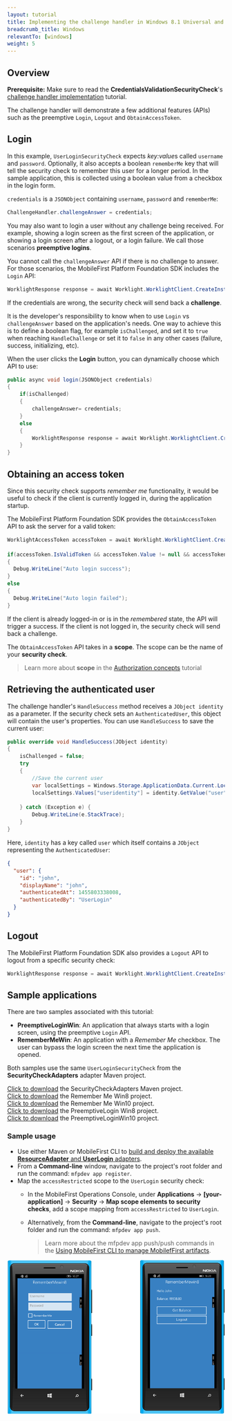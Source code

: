 ```yaml
---
layout: tutorial
title: Implementing the challenge handler in Windows 8.1 Universal and Windows 10 UWP applications
breadcrumb_title: Windows
relevantTo: [windows]
weight: 5
---
```

## Overview
**Prerequisite:** Make sure to read the **CredentialsValidationSecurityCheck**'s [challenge handler implementation](../../credentials-validation/android) tutorial.

The challenge handler will demonstrate a few additional features (APIs) such as the preemptive `Login`, `Logout` and `ObtainAccessToken`.

## Login
In this example, `UserLoginSecurityCheck` expects *key:value*s called `username` and `password`. Optionally, it also accepts a boolean `rememberMe` key that will tell the security check to remember this user for a longer period. In the sample application, this is collected using a boolean value from a checkbox in the login form.

`credentials` is a `JSONObject` containing `username`, `password` and `rememberMe`:

```c#
ChallengeHandler.challengeAnswer = credentials;
```

You may also want to login a user without any challenge being received. For example, showing a login screen as the first screen of the application, or showing a login screen after a logout, or a login failure. We call those scenarios **preemptive logins**.

You cannot call the `challengeAnswer` API if there is no challenge to answer. For those scenarios, the MobileFirst Platform Foundation SDK includes the `Login` API:

```csharp
WorklightResponse response = await Worklight.WorklightClient.CreateInstance().AuthorizationManager.Login(String securityCheckName, JObject credentials);
```

If the credentials are wrong, the security check will send back a **challenge**.

It is the developer's responsibility to know when to use `Login` vs `challengeAnswer` based on the application's needs. One way to achieve this is to define a boolean flag, for example `isChallenged`, and set it to `true` when reaching `HandleChallenge` or set it to `false` in any other cases (failure, success, initializing, etc).

When the user clicks the **Login** button, you can dynamically choose which API to use:

```csharp
public async void login(JSONObject credentials)
{
    if(isChallenged)
    {
        challengeAnswer= credentials;
    }
    else
    {
        WorklightResponse response = await Worklight.WorklightClient.CreateInstance().AuthorizationManager.Login(securityCheckName, credentials);
    }
}
```
## Obtaining an access token
Since this security check supports *remember me* functionality, it would be useful to check if the client is currently logged in, during the application startup.

The MobileFirst Platform Foundation SDK provides the `ObtainAccessToken` API to ask the server for a valid token:

```csharp
WorklightAccessToken accessToken = await Worklight.WorklightClient.CreateInstance().AuthorizationManager.ObtainAccessToken(String scope);

if(accessToken.IsValidToken && accessToken.Value != null && accessToken.Value != "")
{
  Debug.WriteLine("Auto login success");
}
else
{
  Debug.WriteLine("Auto login failed");
}

```

If the client is already logged-in or is in the *remembered* state, the API will trigger a success. If the client is not logged in, the security check will send back a challenge.

The `ObtainAccessToken` API takes in a **scope**. The scope can be the name of your **security check**.

> Learn more about **scope** in the [Authorization concepts](../../authorization-concepts) tutorial

## Retrieving the authenticated user
The challenge handler's `HandleSuccess` method receives a `JObject identity` as a parameter.
If the security check sets an `AuthenticatedUser`, this object will contain the user's properties. You can use `HandleSuccess` to save the current user:

```csharp
public override void HandleSuccess(JObject identity)
{
    isChallenged = false;
    try
    {
        //Save the current user
        var localSettings = Windows.Storage.ApplicationData.Current.LocalSettings;
        localSettings.Values["useridentity"] = identity.GetValue("user");

    } catch (Exception e) {
        Debug.WriteLine(e.StackTrace);
    }
}
```

Here, `identity` has a key called `user` which itself contains a `JObject` representing the `AuthenticatedUser`:

```json
{
  "user": {
    "id": "john",
    "displayName": "john",
    "authenticatedAt": 1455803338008,
    "authenticatedBy": "UserLogin"
  }
}
```

## Logout
The MobileFirst Platform Foundation SDK also provides a `Logout` API to logout from a specific security check:

```csharp
WorklightResponse response = await Worklight.WorklightClient.CreateInstance().AuthorizationManager.Logout(securityCheckName);
```

## Sample applications
There are two samples associated with this tutorial:

- **PreemptiveLoginWin**: An application that always starts with a login screen, using the preemptive `Login` API.
- **RememberMeWin**: An application with a *Remember Me* checkbox. The user can bypass the login screen the next time the application is opened.

Both samples use the same `UserLoginSecurityCheck` from the **SecurityCheckAdapters** adapter Maven project.

[Click to download](https://github.com/MobileFirst-Platform-Developer-Center/SecurityCheckAdapters/tree/release80) the SecurityCheckAdapters Maven project.  
[Click to download](https://github.com/MobileFirst-Platform-Developer-Center/RememberMeWin8/tree/release80) the Remember Me Win8 project.  
[Click to download](https://github.com/MobileFirst-Platform-Developer-Center/RememberMeWin10/tree/release80) the Remember Me Win10 project.  
[Click to download](https://github.com/MobileFirst-Platform-Developer-Center/PreemptiveLoginWin8/tree/release80) the PreemptiveLogin Win8 project.  
[Click to download](https://github.com/MobileFirst-Platform-Developer-Center/PreemptiveLoginWin10/tree/release80) the PreemptiveLoginWin10 project.

### Sample usage

* Use either Maven or MobileFirst CLI to [build and deploy the available **ResourceAdapter** and **UserLogin** adapters](../../../adapters/creating-adapters/).
* From a **Command-line** window, navigate to the project's root folder and run the command: `mfpdev app register`.
* Map the `accessRestricted` scope to the `UserLogin` security check:
    * In the MobileFirst Operations Console, under **Applications** → **[your-application]** → **Security** → **Map scope elements to security checks**, add a scope mapping from `accessRestricted` to `UserLogin`.
    * Alternatively, from the **Command-line**, navigate to the project's root folder and run the command: `mfpdev app push`.  

        > Learn more about the mfpdev app push/push commands in the [Using MobileFirst CLI to manage MobilefFirst artifacts](../../../using-the-mfpf-sdk/using-mobilefirst-cli-to-manage-mobilefirst-artifacts).
        
![sample application](RememberMe.png)
